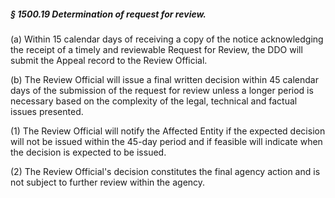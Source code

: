 ##### § 1500.19 Determination of request for review. #####

(a) Within 15 calendar days of receiving a copy of the notice acknowledging the receipt of a timely and reviewable Request for Review, the DDO will submit the Appeal record to the Review Official.

(b) The Review Official will issue a final written decision within 45 calendar days of the submission of the request for review unless a longer period is necessary based on the complexity of the legal, technical and factual issues presented.

(1) The Review Official will notify the Affected Entity if the expected decision will not be issued within the 45-day period and if feasible will indicate when the decision is expected to be issued.

(2) The Review Official's decision constitutes the final agency action and is not subject to further review within the agency.
